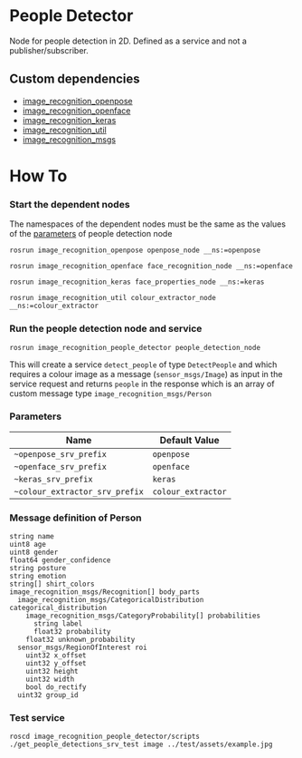 # People Detector
Node for people detection in 2D. Defined as a service and not a publisher/subscriber.

## Custom dependencies
- [image_recognition_openpose](https://github.com/tue-robotics/image_recognition/image_recognition_openpose)
- [image_recognition_openface](https://github.com/tue-robotics/image_recognition/image_recognition_openpose)
- [image_recognition_keras](https://github.com/tue-robotics/image_recognition/image_recognition_keras)
- [image_recognition_util](https://github.com/tue-robotics/image_recognition/image_recognition_util)
- [image_recognition_msgs](https://github.com/tue-robotics/image_recognition/image_recognition_msgs)

# How To
### Start the dependent nodes
The namespaces of the dependent nodes must be the same as the values of the [parameters](#parameters) of people detection node 
```
rosrun image_recognition_openpose openpose_node __ns:=openpose

rosrun image_recognition_openface face_recognition_node __ns:=openface

rosrun image_recognition_keras face_properties_node __ns:=keras

rosrun image_recognition_util colour_extractor_node __ns:=colour_extractor
```

### Run the people detection node and service
```
rosrun image_recognition_people_detector people_detection_node
```
This will create a service `detect_people` of type `DetectPeople` and which requires a colour image as a message
(`sensor_msgs/Image`) as input in the service request and returns `people` in the response which is an array of 
custom message type `image_recognition_msgs/Person`

### Parameters
| Name                           | Default Value      |
|--------------------------------|--------------------|
| `~openpose_srv_prefix`         | `openpose`         |
| `~openface_srv_prefix`         | `openface`         |
| `~keras_srv_prefix`            | `keras`            |
| `~colour_extractor_srv_prefix` | `colour_extractor` |

### Message definition of Person
```
string name
uint8 age
uint8 gender
float64 gender_confidence
string posture
string emotion
string[] shirt_colors
image_recognition_msgs/Recognition[] body_parts
  image_recognition_msgs/CategoricalDistribution categorical_distribution
    image_recognition_msgs/CategoryProbability[] probabilities
      string label
      float32 probability
    float32 unknown_probability
  sensor_msgs/RegionOfInterest roi
    uint32 x_offset
    uint32 y_offset
    uint32 height
    uint32 width
    bool do_rectify
  uint32 group_id
```
### Test service
```
roscd image_recognition_people_detector/scripts
./get_people_detections_srv_test image ../test/assets/example.jpg
```

